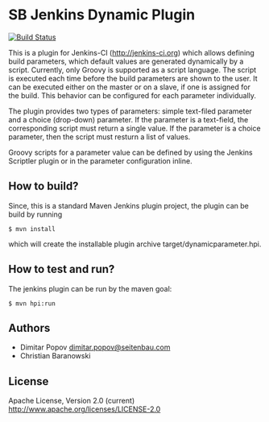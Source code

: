 # SB Jenkins Dynamic Plugin

[![Build Status](https://buildhive.cloudbees.com/job/Seitenbau/job/sb-jenkins-dynamicparameter/badge/icon)](https://buildhive.cloudbees.com/job/Seitenbau/job/sb-jenkins-dynamicparameter/)


This is a plugin for Jenkins-CI (http://jenkins-ci.org) which allows defining
build parameters, which default values are generated dynamically by a script.
Currently, only Groovy is supported as a script language. The script is executed
each time before the build parameters are shown to the user. It can be executed
either on the master or on a slave, if one is assigned for the build. This
behavior can be configured for each parameter individually.

The plugin provides two types of parameters: simple text-filed parameter and a
choice (drop-down) parameter. If the parameter is a text-field, the
corresponding script must return a single value. If the parameter is a choice
parameter, then the script must resturn a list of values.

Groovy scripts for a parameter value can be defined by using the Jenkins Scriptler plugin or in the 
parameter configuration inline.

## How to build?

Since, this is a standard Maven Jenkins plugin project, the plugin can be build
by running

    $ mvn install

which will create the installable plugin archive target/dynamicparameter.hpi.

## How to test and run?

The jenkins plugin can be run by the maven goal:

    $ mvn hpi:run

## Authors

- Dimitar Popov <dimitar.popov@seitenbau.com>
- Christian Baranowski

## License

Apache License, Version 2.0 (current)
http://www.apache.org/licenses/LICENSE-2.0
